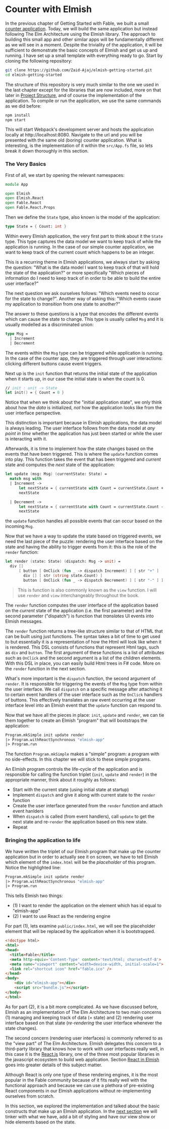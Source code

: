 # Counter with Elmish

In the previous chapter of Getting Started with Fable, we built a small [counter application](/chapters/fable/counter).  Today, we will build the same application but instead following The Elm Architecture using the Elmish library. The approach to building this small app and other similar apps will be fundamentally different as we will see in a moment. Despite the triviality of the application, it will be sufficient to demonstrate the basic concepts of Elmish and get us up and running. I have set up a small template with everything ready to go. Start by cloning the following repository:
```bash
git clone https://github.com/Zaid-Ajaj/elmish-getting-started.git
cd elmish-getting-started
```
The structure of this repository is very much similar to the one we used in the last chapter except for the libraries that are now included, more on that later in [Project Structure](project-structure.md), and of course the implementation of the application. To compile or run the application, we use the same commands as we did before:
```bash
npm install
npm start
```
This will start Webpack's development server and hosts the application locally at http://localhost:8080. Navigate to the url and you will be presented with the same old (boring) counter application. What is interesting, is the implementation of it within the `src/App.fs` file, so lets break it down thoroughly in this section.

### The Very Basics

First of all, we start by opening the relevant namespaces:
```fsharp
module App

open Elmish
open Elmish.React
open Fable.React
open Fable.React.Props
```
Then we define the `State` type, also known is the model of the application:
```fsharp
type State = { Count: int }
```
Within every Elmish application, the very first part to think about it the `State` type. This type captures the data model we want to keep track of while the application is running. In the case of our simple counter application, we want to keep track of the current count which happens to be an integer.

This is a recurring theme in Elmish applications, we always start by asking the question: "What is the data model I want to keep track of that will hold the state of the application?" or more specifically "Which pieces of information do I need to keep track of in order to be able to build the entire user interface?"

The next question we ask ourselves follows: "Which events need to occur for the state to change?". Another way of asking this: "Which events cause my application to *transition* from one state to another?"

The answer to these questions is a type that encodes the different events which can cause the state to change. This type is usually called `Msg` and it is usually modelled as a discriminated union:
```fsharp
type Msg =
  | Increment
  | Decrement
```
The events within the `Msg` type can be triggered while application is running. In the case of the counter app, they are triggered through user interactions: clicking different buttons cause event triggers.

Next up is the `init` function that returns the initial state of the application when it starts up, in our case the initial state is when the count is 0.
```fsharp
// init : unit -> State
let init() = { Count = 0 }
```
Notice that when we think about the "initial application state", we only think about how the *data* is initialized, *not* how the application looks like from the user interface perspective.

This distinction is important because in Elmish applications, the data model is always leading. The user interface follows from the data model at *any point in time* whether the application has just been started or while the user is interacting with it.

Afterwards, it is time to implement how the state changes based on the events that have been triggered. This is where the `update` function comes into play. This function takes the event that has been triggered and *current* state and computes the *next* state of the application:
```fsharp
let update (msg: Msg) (currentState: State) =
  match msg with
  | Increment ->
      let nextState = { currentState with Count = currentState.Count + 1 }
      nextState

  | Decrement ->
      let nextState = { currentState with Count = currentState.Count - 1 }
      nextState
```
the `update` function handles all possible events that can occur based on the incoming `Msg`.

Now that we have a way to update the state based on triggered events, we need the last piece of the puzzle: rendering the user interface based on the state and having the ability to trigger events from it: this is the role of the `render` function:
```fsharp
let render (state: State) (dispatch: Msg -> unit) =
  div []
      [ button [ OnClick (fun _ -> dispatch Increment) ] [ str "+" ]
        div [] [ str (string state.Count) ]
        button [ OnClick (fun _ -> dispatch Decrement) ] [ str "-" ] ]
```
> This is function is also commonly known as the `view` function. I will use `render` and `view` interchangeably throughout the book.

The `render` function computes the user interface of the application based on the *current* state of the application (i.e. the first parameter) and the second parameter ("dispatch") is function that *translates* UI events into Elmish messages.

The `render` function returns a tree-like structure similar to that of HTML that can be built using just functions. The syntax takes a bit of time to get used to but essentially it is a representation of how the Html will look like when it is rendered. This DSL consists of functions that represent Html tags, such as `div` and `button`. The first argument of these functions is a list of attributes such as `OnClick` and the second argument is a list of the children elements. With this DSL in place, you can easily build Html trees in F# code. More on the `render` function in the next section.

What's more important is the `dispatch` function, the second argument of `render`. It is responsible for triggering the events of the `Msg` type from within the user interface. We call `dispatch` on a specific message after attaching it to certain event handlers of the user interface such as the `OnClick` handlers of buttons. This effectively translates an raw event occurring at the user interface level into an Elmish event that the `update` function can respond to.

Now that we have all the pieces in place: `init`, `update` and `render`, we can tie them together to create an Elmish "program" that will bootstraps the application:
```fsharp
Program.mkSimple init update render
|> Program.withReactSynchronous "elmish-app"
|> Program.run
```

The function `Program.mkSimple` makes a "simple" program: a program with no side-effects. In this chapter we will stick to these simple programs.

An Elmish program controls the life-cycle of the application and is responsible for calling the function triplet (`init`, `update` and `render`) in the appropriate manner, think about it roughly as follows:
 - Start with the current state (using initial state at startup)
 - Implement `dispatch` and give it along with current state to the `render` function
 - Create the user interface generated from the `render` function and attach event hanlders
 - When `dispatch` is called (from event handlers), call `update` to get the next state and re-`render` the application based on this new state.
 - Repeat

### Bringing the application to life
We have written the triplet of our Elmish program that make up the counter application but in order to actually see it on screen, we have to tell Elmish which element of the `index.html` will be the *placeholder* of this program. Notice the highlighted line:
```fsharp {highlight:[2]}
Program.mkSimple init update render
|> Program.withReactSynchronous "elmish-app"
|> Program.run
```
This tells Elmish two things:
 - (1) I want to render the application on the element which has id equal to "elmish-app"
 - (2) I want to use React as the rendering engine

For part (1), lets examine `public/index.html`, we will see the placeholder element that will be replaced by the application when it is bootstrapped.

```html {highlight: [10]}
<!doctype html>
<html>
<head>
  <title>Fable</title>
  <meta http-equiv='Content-Type' content='text/html; charset=utf-8'>
  <meta name="viewport" content="width=device-width, initial-scale=1">
  <link rel="shortcut icon" href="fable.ico" />
</head>
<body>
    <div id="elmish-app"></div>
    <script src="bundle.js"></script>
</body>
</html>
```
As for part (2), it is a bit more complicated. As we have discussed before, Elmish as an implementation of The Elm Architecture to two main concerns (1) managing and keeping track of data (= state) and (2) rendering user interface based on that state  (*re-rendering* the user interface whenever the state changes).

The second concern (rendering user interfaces) is commonly referred to as the "view part" of The Elm Architecture. Elmish delegates this concern to a third-party library that knows how to work with user interfaces really well, in this case it is the [React.js](https://reactjs.org/) library, one of the three most popular libraries in the javascript ecosystem to build web application. Section [React in Elmish](react-in-elmish) goes into greater details of this subject matter.

Although React is only one type of these rendering engines, it is the most popular in the Fable community because of it fits really well with the functional approach and because we can use a plethora of pre-existing React components in our Elmish applications without re-implementing ourselves from scratch.

In this section, we explored the implementation and talked about the basic constructs that make up an Elmish application. In the [next section](conditional-rendering) we will tinker with what we have, add a bit of styling and have our view show or hide elements based on the state.